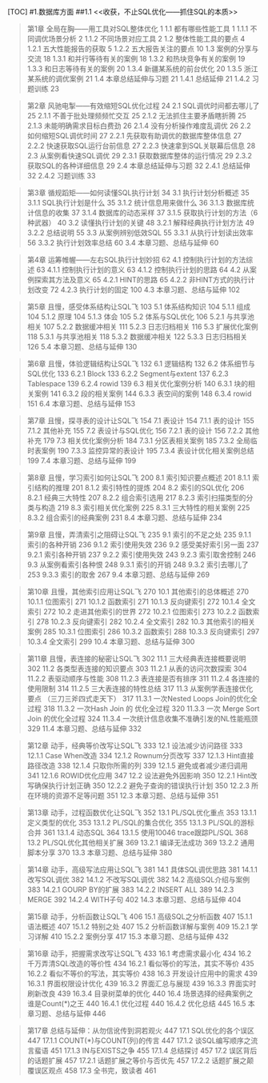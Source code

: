[TOC]
#1.数据库方面
##1.1 <<收获，不止SQL优化——抓住SQL的本质>>

>第1章 全局在胸——用工具对SQL整体优化 1
1.1 都有哪些性能工具 1
1.1.1 不同调优场景分析 2
1.1.2 不同场景对应工具 2
1.2 整体性能工具的要点 4
1.2.1 五大性能报告的获取 5
1.2.2 五大报告关注的要点 10
1.3 案例的分享与交流 18
1.3.1 和并行等待有关的案例 18
1.3.2 和热块竞争有关的案例 19
1.3.3 和日志等待有关的案例 20
1.3.4 新疆某系统的前台优化 20
1.3.5 浙江某系统的调优案例 21
1.4 本章总结延伸与习题 21
1.4.1 总结延伸 21
1.4.2 习题训练 23

>第2章 风驰电掣——有效缩短SQL优化过程 24
2.1 SQL调优时间都去哪儿了 25
2.1.1 不善于批处理频频忙交互 25
2.1.2 无法抓住主要矛盾瞎折腾 25
2.1.3 未能明确需求目标白费劲 26
2.1.4 没有分析操作难度乱调优 26
2.2 如何缩短SQL调优时间 27
2.2.1 先获取有助调优的数据库整体信息 27
2.2.2 快速获取SQL运行台前信息 27
2.2.3 快速拿到SQL关联幕后信息 28
2.3 从案例看快速SQL调优 29
2.3.1 获取数据库整体的运行情况 29
2.3.2 获取SQL的各种详细信息 29
2.4 本章总结延伸与习题 32
2.4.1 总结延伸 32
2.4.2 习题训练 33

>第3章 循规蹈矩——如何读懂SQL执行计划 34
3.1 执行计划分析概述 35
3.1.1 SQL执行计划是什么 35
3.1.2 统计信息用来做什么 36
3.1.3 数据库统计信息的收集 37
3.1.4 数据库的动态采样 37
3.1.5 获取执行计划的方法（6种武器） 40
3.2 读懂执行计划的关键 48
3.2.1 解释经典执行计划方法 49
3.2.2 总结说明 55
3.3 从案例辨别低效SQL 55
3.3.1 从执行计划读出效率 56
3.3.2 执行计划效率总结 60
3.4 本章习题、总结与延伸 60

>第4章 运筹帷幄——左右SQL执行计划妙招 62
4.1 控制执行计划的方法综述 63
4.1.1 控制执行计划的意义 63
4.1.2 控制执行计划的思路 64
4.2 从案例探索其方法及意义 65
4.2.1 HINT的思路 65
4.2.2 非HINT方式的执行计划改变 72
4.2.3 执行计划的固定 100
4.3 本章习题、总结与延伸 102

>第5章 且慢，感受体系结构让SQL飞 103
5.1 体系结构知识 104
5.1.1 组成 104
5.1.2 原理 104
5.1.3 体会 105
5.2 体系与SQL优化 106
5.2.1 与共享池相关 107
5.2.2 数据缓冲相关 111
5.2.3 日志归档相关 116
5.3 扩展优化案例 118
5.3.1 与共享池相关 118
5.3.2 数据缓冲相关 122
5.3.3 日志归档相关 126
5.4 本章习题、总结与延伸 130

>第6章 且慢，体验逻辑结构让SQL飞 132
6.1 逻辑结构 132
6.2 体系细节与SQL优化 133
6.2.1 Block 133
6.2.2 Segment与extent 137
6.2.3 Tablespace 139
6.2.4 rowid 139
6.3 相关优化案例分析 140
6.3.1 块的相关案例 141
6.3.2 段的相关案例 144
6.3.3 表空间的案例 148
6.3.4 rowid 151
6.4 本章习题、总结与延伸 153

>第7章 且慢，探寻表的设计让SQL飞 154
7.1 表设计 154
7.1.1 表的设计 155
7.1.2 其他补充 155
7.2 表设计与SQL优化 156
7.2.1 表的设计 156
7.2.2 其他补充 179
7.3 相关优化案例分析 184
7.3.1 分区表相关案例 185
7.3.2 全局临时表案例 190
7.3.3 监控异常的表设计 195
7.3.4 表设计优化相关案例总结 199
7.4 本章习题、总结与延伸 199

>第8章 且慢，学习索引如何让SQL飞 200
8.1 索引知识要点概述 201
8.1.1 索引结构的推理 201
8.1.2 索引特性的提炼 204
8.2 索引的SQL优化 206
8.2.1 经典三大特性 207
8.2.2 组合索引选用 217
8.2.3 索引扫描类型的分类与构造 219
8.3 索引相关优化案例 225
8.3.1 三大特性的相关案例 225
8.3.2 组合索引的经典案例 231
8.4 本章习题、总结与延伸 234

>第9章 且慢，弄清索引之阻碍让SQL飞 235
9.1 索引的不足之处 235
9.1.1 索引的各种开销 236
9.1.2 索引使用失效 236
9.2 感受美好索引另一面 237
9.2.1 索引各种开销 237
9.2.2 索引使用失效 243
9.2.3 索引取舍控制 246
9.3 从案例看索引各种恨 248
9.3.1 索引的开销 248
9.3.2 索引去哪儿了 253
9.3.3 索引的取舍 267
9.4 本章习题、总结与延伸 269

>第10章 且慢，其他索引应用让SQL飞 270
10.1 其他索引的总体概述 270
10.1.1 位图索引 271
10.1.2 函数索引 271
10.1.3 反向键索引 272
10.1.4 全文索引 272
10.2 走进其他索引的世界 272
10.2.1 位图索引 273
10.2.2 函数索引 278
10.2.3 反向键索引 282
10.2.4 全文索引 282
10.3 其他索引的相关案例 285
10.3.1 位图索引 286
10.3.2 函数索引 288
10.3.3 反向键索引 297
10.3.4 全文索引 299
10.4 本章习题、总结与延伸 300

>第11章 且慢，表连接的秘密让SQL飞 302
11.1 三大经典表连接概要说明 302
11.2 各类型表连接的知识要点 303
11.2.1 从表的访问次数探索 304
11.2.2 表驱动顺序与性能 308
11.2.3 表连接是否有排序 311
11.2.4 各连接的使用限制 314
11.2.5 三大表连接的特性总结 317
11.3 从案例学表连接优化要点 （三刀三斧四式走天下） 317
11.3.1 一次Nested Loops Join的优化全过程 318
11.3.2 一次Hash Join 的 优化全过程 320
11.3.3 一次 Merge Sort Join 的优化全过程 324
11.3.4 一次统计信息收集不准确引发的NL性能瓶颈 329
11.4 本章习题、总结与延伸 332

>第12章 动手，经典等价改写让SQL飞 333
12.1 设法减少访问路径 333
12.1.1 Case When改造 334
12.1.2 Rownum分页改写 337
12.1.3 Hint直接路径改造 338
12.1.4 只取你所需的列 339
12.1.5 避免或者减少递归调用 341
12.1.6 ROWID优化应用 347
12.2 设法避免外因影响 350
12.2.1 Hint改写确保执行计划正确 350
12.2.2 避免子查询的错误执行计划 350
12.2.3 所在环境的资源不足等问题 351
12.3 本章习题、总结与延伸 351

>第13章 动手，过程函数优化让SQL飞 352
13.1 PL/SQL优化重点 353
13.1.1 定义类型的优化 353
13.1.2 PL/SQL的集合优化 355
13.1.3 PL/SQL的游标合并 361
13.1.4 动态SQL 364
13.1.5 使用10046 trace跟踪PL/SQL 368
13.2 PL/SQL优化其他相关扩展 369
13.2.1 编译无法成功 369
13.2.2 通用脚本分享 370
13.3 本章习题、总结与延伸 380

>第14章 动手，高级写法应用让SQL飞 381
14.1 具体SQL调优思路 381
14.1.1 改写SQL调优 382
14.1.2 不改写SQL调优 382
14.2 高级SQL介绍与案例 383
14.2.1 GOURP BY的扩展 383
14.2.2 INSERT ALL 389
14.2.3 MERGE 392
14.2.4 WITH子句 402
14.3 本章习题、总结与延伸 404

>第15章 动手，分析函数让SQL飞 406
15.1 高级SQL之分析函数 407
15.1.1 语法概述 407
15.1.2 特别之处 407
15.2 分析函数详解与案例 409
15.2.1 学习详解 410
15.2.2 案例分享 417
15.3 本章习题、总结与延伸 432

>第16章 动手，把握需求改写让SQL飞 433
16.1 考虑需求最小化 434
16.2 千万弄清SQL改造的等价性 434
16.2.1 看似等价的写法，其实不等价 435
16.2.2 看似不等价的写法，其实等价 438
16.3 开发设计应用中的需求 439
16.3.1 界面权限设计优化 439
16.3.2 界面汇总与展现 439
16.3.3 界面实时刷新改良 439
16.3.4 目录树菜单的优化 440
16.4 场景选择的经典案例之谁是Count(*)之王 440
16.4.1 优化过程 440
16.4.2 优化总结 445
16.5 本章习题、总结与延伸 446

>第17章 总结与延伸：从勿信讹传到洞若观火 447
17.1 SQL优化的各个误区 447
17.1.1 COUNT(*)与COUNT(列)的传言 447
17.1.2 谈SQL编写顺序之流言蜚语 451
17.1.3 IN与EXISTS之争 455
17.1.4 总结探讨 457
17.2 误区背后的话题扩展 457
17.2.1 话题扩展之等价与否优先 457
17.2.2 话题扩展之颠覆误区观点 458
17.3 全书完，致读者 461
